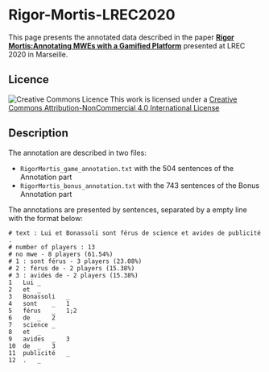 # Rigor-Mortis-LREC2020

This page presents the annotated data described in the paper [**Rigor Mortis:Annotating MWEs with a Gamified Platform**](https://github.com/gwaps4nlp/rigor-mortis/blob/master/LREC_2020/LREC2020_RM.pdf) presented at LREC 2020 in Marseille.

## Licence
![Creative Commons Licence](https://i.creativecommons.org/l/by-nc/4.0/88x31.png)
This work is licensed under a [Creative Commons Attribution-NonCommercial 4.0 International License](http://creativecommons.org/licenses/by-nc/4.0/)

## Description


The annotation are described in two files:
 * `RigorMortis_game_annotation.txt` with the 504 sentences of the Annotation part
 * `RigorMortis_bonus_annotation.txt` with the 743 sentences of the Bonus Annotation part

The annotations are presented by sentences, separated by a empty line with the format below:

```
# text : Lui et Bonassoli sont férus de science et avides de publicité .
# number of players : 13
# no mwe - 8 players (61.54%)
# 1 : sont férus - 3 players (23.08%)
# 2 : férus de - 2 players (15.38%)
# 3 : avides de - 2 players (15.38%)
1	Lui	_
2	et	_
3	Bonassoli	_
4	sont	_	1
5	férus	_	1;2
6	de	_	2
7	science	_
8	et	_
9	avides	_	3
10	de	_	3
11	publicité	_
12	.	_
```
